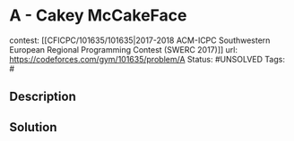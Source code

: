 # A - Cakey McCakeFace

contest: [[CFICPC/101635/101635|2017-2018 ACM-ICPC Southwestern European Regional Programming Contest (SWERC 2017)]]
url: https://codeforces.com/gym/101635/problem/A
Status: #UNSOLVED
Tags: #

## Description

## Solution

